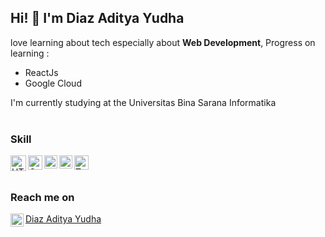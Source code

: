## Hi! 👋 I'm Diaz Aditya Yudha

love learning about tech especially about **Web Development**, Progress on learning :
 * ReactJs
 * Google Cloud

I'm currently studying at the Universitas Bina Sarana Informatika
<br>
<br>

### Skill
<a href="#"><img align="left" alt="HTML" title="HTML" width="25px" src="https://external-content.duckduckgo.com/iu/?u=https%3A%2F%2Ficon-library.com%2Fimages%2Fhtml5-icon%2Fhtml5-icon-13.jpg&f=1&nofb=1&ipt=fcbd587b8b1f8b598244920827960a8d318e0549d43c2cc5acc821dbf925060d&ipo=images" /></a>
<a href="#"><img align="left" alt="CSS" title="CSS" width="23px" src="https://external-content.duckduckgo.com/iu/?u=https%3A%2F%2Flogospng.org%2Fdownload%2Fcss-3%2Flogo-css-3-2048.png&f=1&nofb=1&ipt=c95942d58e90493aec930624d17d35342199db1ececbfa5dcd97a95f9dc83004&ipo=images" /></a>
<a href="#"><img align="left" alt="JavaScript" title="JavaScript" width="21px" src="https://upload.wikimedia.org/wikipedia/commons/9/99/Unofficial_JavaScript_logo_2.svg"/></a>
<a href="https://codeigniter.com/"><img align="left" alt="Codeigniter" title="Codeigniter" width="21px" src="https://external-content.duckduckgo.com/iu/?u=https%3A%2F%2F2.bp.blogspot.com%2F-LlvHf5pNB_Q%2FVfocRUh-k4I%2FAAAAAAAAASw%2FRSGkE7uNvKg%2Fs1600%2Fcodeigniter_logo.png&f=1&nofb=1&ipt=812700a6052525f928b1bcf2ea46b72afd376b9f3c691fc1336f3a1744c57ae6&ipo=images"/></a>
<a href="#"><img align="left" alt="Tailwind" title="Tailwind" width="23px" src="https://external-content.duckduckgo.com/iu/?u=https%3A%2F%2Fcodekitapp.com%2Fimages%2Fhelp%2Ffree-tailwind-icon%402x.png&f=1&nofb=1&ipt=8f92b841100e593e7fb038f8e6a3aa1ff435c14a2307b3ac7ad4444d676832f7&ipo=images"/></a>
<br>
<br>

### Reach me on
<a href="https://www.linkedin.com/in/diaz-aditya-yudha-4b7bb81ba/"><img align="left" alt="LinkedIn" title="LinkedIn" width="21px" src="https://external-content.duckduckgo.com/iu/?u=https%3A%2F%2Flogospng.org%2Fdownload%2Flinkedin%2Flogo-linkedin-icon-4096.png&f=1&nofb=1&ipt=5e519ae11f989f398324c2224223b337685982b7056ac67ec5b07888133cd2b4&ipo=images"/> Diaz Aditya Yudha</a>


<!--
**suwuk/suwuk** is a ✨ _special_ ✨ repository because its `README.md` (this file) appears on your GitHub profile.

Here are some ideas to get you started:

- 🔭 I’m currently working on ...
- 🌱 I’m currently learning ...
- 👯 I’m looking to collaborate on ...
- 🤔 I’m looking for help with ...
- 💬 Ask me about ...
- 📫 How to reach me: ...
- 😄 Pronouns: ...
- ⚡ Fun fact: ...
-->
